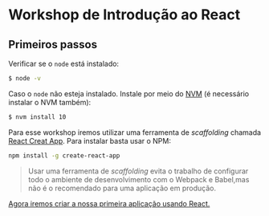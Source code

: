 # Workshop de Introdução ao React

## Primeiros passos

Verificar se o `node` está instalado:
```bash
$ node -v
```

Caso o `node` não esteja instalado. Instale por meio do [NVM](https://github.com/nvm-sh/nvm) (é necessário instalar o NVM também):

```bash
$ nvm install 10
```

Para esse workshop iremos utilizar uma ferramenta de *scaffolding* chamada [React Creat App](https://facebook.github.io/create-react-app/docs/getting-started). Para instalar basta usar o NPM:

```bash
npm install -g create-react-app
```

> Usar uma ferramenta de *scaffolding* evita o trabalho de configurar todo o ambiente de desenvolvimento com o Webpack e Babel,mas não é o recomendado para uma aplicação em produção.

[Agora iremos criar a nossa primeira aplicação usando React.](./lista-tarefas)